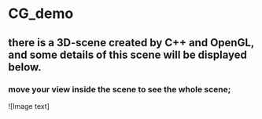 # CG_demo

## there is a 3D-scene created by C++ and OpenGL, and some details of this scene will be displayed below.

### move your view inside the scene to see the whole scene;

![Image text]
